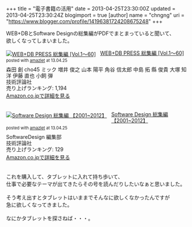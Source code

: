 +++
title = "電子書籍の活用"
date = 2013-04-25T23:30:00Z
updated = 2013-04-25T23:30:24Z
blogimport = true 
[author]
	name = "chngng"
	uri = "https://www.blogger.com/profile/14196381724208675248"
+++

<div dir="ltr" style="text-align: left;" trbidi="on">WEB+DBとSoftware Designの総集編がPDFでまとまっていると聞いて、<br />欲しくなってしまいました。<br /><br /><div class="amazlet-box" style="margin-bottom: 0px;"><div class="amazlet-image" style="float: left; margin: 0px 12px 1px 0px;"><a href="http://www.amazon.co.jp/exec/obidos/ASIN/4774148318/honchan0103-22/ref=nosim/" name="amazletlink" target="_blank"><img alt="WEB+DB PRESS 総集編 [Vol.1～60]" src="http://ecx.images-amazon.com/images/I/51a13MeamJL._SL160_.jpg" style="border: none;" /></a></div><div class="amazlet-info" style="line-height: 120%; margin-bottom: 10px;"><div class="amazlet-name" style="line-height: 120%; margin-bottom: 10px;"><a href="http://www.amazon.co.jp/exec/obidos/ASIN/4774148318/honchan0103-22/ref=nosim/" name="amazletlink" target="_blank">WEB+DB PRESS 総集編 [Vol.1～60]</a><br /><div class="amazlet-powered-date" style="font-size: 80%; line-height: 120%; margin-top: 5px;">posted with <a href="http://www.amazlet.com/" target="_blank" title="amazlet">amazlet</a> at 13.04.25</div></div><div class="amazlet-detail">森田 創 cho45 ミック 増井 俊之 山本 陽平 角谷 信太郎 中島 拓 縣 俊貴 大塚 知洋 伊藤 直也 小飼 弾 <br />技術評論社 <br />売り上げランキング: 1,194</div><div class="amazlet-sub-info" style="float: left;"><div class="amazlet-link" style="margin-top: 5px;"><a href="http://www.amazon.co.jp/exec/obidos/ASIN/4774148318/honchan0103-22/ref=nosim/" name="amazletlink" target="_blank">Amazon.co.jpで詳細を見る</a></div></div></div><div class="amazlet-footer" style="clear: left;"></div></div><br /><br /><div class="amazlet-box" style="margin-bottom: 0px;"><div class="amazlet-image" style="float: left; margin: 0px 12px 1px 0px;"><a href="http://www.amazon.co.jp/exec/obidos/ASIN/4774155934/honchan0103-22/ref=nosim/" name="amazletlink" target="_blank"><img alt="Software Design 総集編 【2001~2012】" src="http://ecx.images-amazon.com/images/I/61BgZV-TV0L._SL160_.jpg" style="border: none;" /></a></div><div class="amazlet-info" style="line-height: 120%; margin-bottom: 10px;"><div class="amazlet-name" style="line-height: 120%; margin-bottom: 10px;"><a href="http://www.amazon.co.jp/exec/obidos/ASIN/4774155934/honchan0103-22/ref=nosim/" name="amazletlink" target="_blank">Software Design 総集編 【2001~2012】</a><br /><div class="amazlet-powered-date" style="font-size: 80%; line-height: 120%; margin-top: 5px;">posted with <a href="http://www.amazlet.com/" target="_blank" title="amazlet">amazlet</a> at 13.04.25</div></div><div class="amazlet-detail">SoftwareDesign 編集部 <br />技術評論社 <br />売り上げランキング: 129</div><div class="amazlet-sub-info" style="float: left;"><div class="amazlet-link" style="margin-top: 5px;"><a href="http://www.amazon.co.jp/exec/obidos/ASIN/4774155934/honchan0103-22/ref=nosim/" name="amazletlink" target="_blank">Amazon.co.jpで詳細を見る</a><br /><br /></div></div></div><div class="amazlet-footer" style="clear: left;"></div><br />これを購入して、タブレットに入れて持ち歩いて、<br />仕事で必要なテーマが出てきたらその号を読んだりしたいなぁと思いました。<br /><br />そう考え出すとタブレットはいままでそんなに欲しくなかったんですが<br />急に欲しくなってきました。<br /><br />なにかタブレットを探さねば・・・。</div></div>
